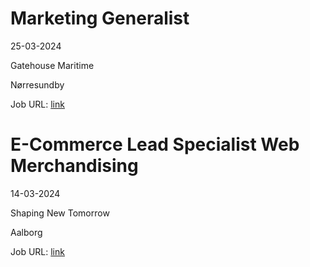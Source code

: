 # Marketing Generalist
25-03-2024

Gatehouse Maritime

Nørresundby

Job URL: [link](https://www.jobindex.dk/jobannonce/506443/marketing-generalist)


# E-Commerce Lead Specialist Web Merchandising
14-03-2024

Shaping New Tomorrow

Aalborg

Job URL: [link](https://career.shapingnewtomorrow.com/jobs/3717019-e-commerce-lead-specialist-web-merchandising)


